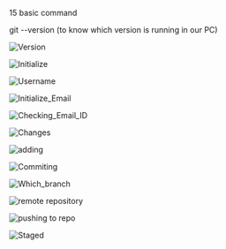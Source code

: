 15 basic command

git --version (to know which version is running in our PC)

![Version](https://user-images.githubusercontent.com/93903474/196028060-7b5bb72a-9443-4ece-bf5b-64d526cda89b.png)

![Initialize](https://user-images.githubusercontent.com/93903474/196028136-3cb76da2-a389-4865-97d6-c8997a347a8b.png)

![Username](https://user-images.githubusercontent.com/93903474/196028154-ef65ff77-d27a-4f54-9564-825a9db7f79d.png)

![Initialize_Email](https://user-images.githubusercontent.com/93903474/196028163-9b17ec59-56d3-4f25-8eac-3dbb3dcc7a09.png)

![Checking_Email_ID](https://user-images.githubusercontent.com/93903474/196028165-dc2c0e78-e6db-4a26-a9c2-48b14f637650.png)

![Changes](https://user-images.githubusercontent.com/93903474/196028195-39a01c6c-a203-4775-b36a-bbfa8c4c74a2.png)

![adding](https://user-images.githubusercontent.com/93903474/196028200-952e29a3-614b-40e6-8abc-5176820a5dc7.png)

![Commiting](https://user-images.githubusercontent.com/93903474/196028203-6c7ee3aa-45e0-46c9-94eb-e61bdf4d3750.png)

![Which_branch](https://user-images.githubusercontent.com/93903474/196028221-6bca231b-5262-496c-b628-c59c7a7c84c6.png)


![remote repository](https://user-images.githubusercontent.com/93903474/196028314-9e128ae5-4dfe-4105-8fa6-aaadeb9a2efa.png)

![pushing to repo](https://user-images.githubusercontent.com/93903474/196028318-901a172f-f6fb-4056-b995-98c2a6bf6072.png)

![Staged](https://user-images.githubusercontent.com/93903474/196028336-05bae7d6-d41e-4741-910e-222228fde9d6.png)
